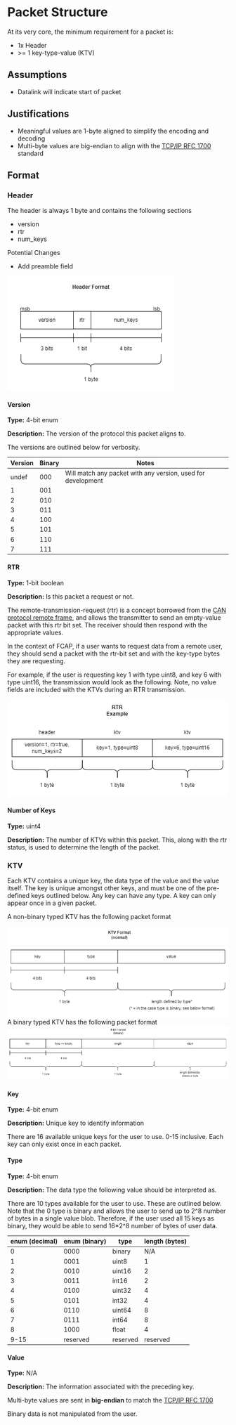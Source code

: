 # Packet Structure

At its very core, the minimum requirement for a packet is:
* 1x Header
* \>= 1 key-type-value (KTV)

## Assumptions
* Datalink will indicate start of packet

## Justifications
* Meaningful values are 1-byte aligned to simplify the encoding and decoding
* Multi-byte values are big-endian to align with the [TCP/IP RFC 1700](https://www.rfc-editor.org/rfc/rfc1700) standard

## Format

### Header

The header is always 1 byte and contains the following sections
* version
* rtr
* num_keys

Potential Changes
* Add preamble field

<img src="docs/header_format.png">


#### **Version**
**Type:** 4-bit enum

**Description:** The version of the protocol this packet aligns to.

The versions are outlined below for verbosity.

| Version | Binary | Notes |
|---------|--------|-------|
| undef | 000 | Will match any packet with any version, used for development |
| 1 | 001 | 
| 2 | 010 |
| 3 | 011 |
| 4 | 100 |
| 5 | 101 |
| 6 | 110 |
| 7 | 111 |

#### **RTR**

**Type:** 1-bit boolean

**Description:** Is this packet a request or not.

The remote-transmission-request (rtr) is a concept borrowed from the [CAN protocol remote frame](https://en.wikipedia.org/wiki/CAN_bus#Remote_frame), and allows the transmitter to send an empty-value packet with this rtr bit set. The receiver should then respond with the appropriate values.

In the context of FCAP, if a user wants to request data from a remote user, they should send a packet with the rtr-bit set and with the key-type bytes they are requesting. 

For example, if the user is requesting key 1 with type uint8, and key 6 with type uint16, the transmission would look as the following. Note, no value fields are included with the KTVs during an RTR transmission.

<img src="docs/rtr_example.png">

#### **Number of Keys**

**Type:** uint4

**Description:** The number of KTVs within this packet. This, along with the rtr status, is used to determine the length of the packet.

### KTV

Each KTV contains a unique key, the data type of the value and the value itself. The key is unique amongst other keys, and must be one of the pre-defined keys outlined below. Any key can have any type. A key can only appear once in a given packet.

A non-binary typed KTV has the following packet format

<img src="docs/ktv_format_normal.png">

</br>
A binary typed KTV has the following packet format

<img src="docs/ktv_format_binary.png">

#### **Key**

**Type:** 4-bit enum

**Description:** Unique key to identify information

There are 16 available unique keys for the user to use. 0-15 inclusive. Each key can only exist once in each packet.

#### **Type**

**Type:** 4-bit enum

**Description:** The data type the following value should be interpreted as.

There are 10 types available for the user to use. These are outlined below. Note that the 0 type is binary and allows the user to send up to 2^8 number of bytes in a single value blob. Therefore, if the user used all 15 keys as binary, they would be able to send 16*2^8 number of bytes of user data.

| enum  (decimal) | enum (binary) | type| length (bytes) |
|-------|-------|-----------|-----|
| 0     | 0000  | binary    | N/A |
| 1     | 0001  | uint8     | 1   |
| 2     | 0010  | uint16    | 2   |
| 3     | 0011  | int16     | 2   |
| 4     | 0100  | uint32    | 4   |
| 5     | 0101  | int32     | 4   |
| 6     | 0110  | uint64    | 8   |
| 7     | 0111  | int64     | 8   |
| 8     | 1000  | float     | 4   |
| 9-15  | reserved  | reserved    | reserved|


#### **Value**

**Type:** N/A

**Description:** The information associated with the preceding key.

Multi-byte values are sent in **big-endian** to match the [TCP/IP RFC 1700](https://www.rfc-editor.org/rfc/rfc1700)

Binary data is not manipulated from the user.
